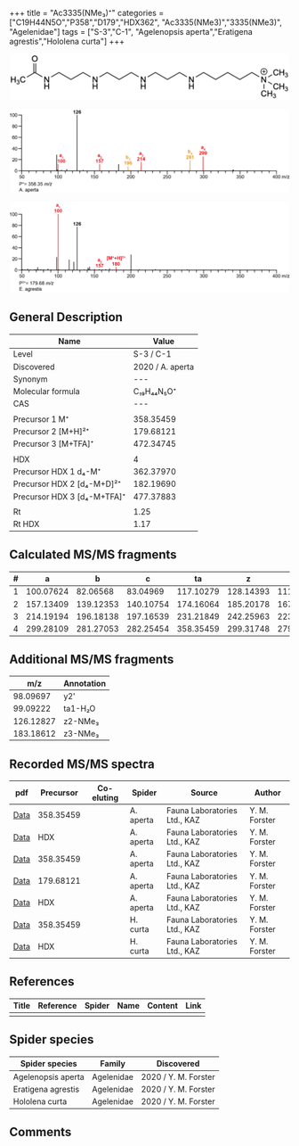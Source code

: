 +++
title = "Ac3335(NMe₃)⁺"
categories = ["C19H44N5O","P358","D179","HDX362",
"Ac3335(NMe3)","3335(NMe3)",
"Agelenidae"]
tags = ["S-3","C-1",
"Agelenopsis aperta","Eratigena agrestis","Hololena curta"]
+++

![](/img/Ac3335(NMe3).png)

![](/img_MSMS/358_Ac3335(NMe3)_Aa.png?classes=border)

![](/img_MSMS/358_Ac3335(NMe3)_Ea_2.png?classes=border)

## General Description

| Name                        | Value            |
|-----------------------------|------------------|
| Level                       | S-3 / C-1        |
| Discovered                  | 2020 / A. aperta |
| Synonym                     | ---              |
| Molecular formula           | C₁₉H₄₄N₅O⁺       |
| CAS                         | ---              |
|                             |                  |
| Precursor 1  M⁺             | 358.35459        |
| Precursor 2 [M+H]²⁺         | 179.68121        |
| Precursor 3 [M+TFA]⁺        | 472.34745        |
|                             |                  |
| HDX                         | 4                |
| Precursor HDX 1  d₄-M⁺      | 362.37970        |
| Precursor HDX 2 [d₄-M+D]²⁺  | 182.19690        |
| Precursor HDX 3 [d₄-M+TFA]⁺ | 477.37883        |
|                             |                  |
| Rt                          | 1.25             |
| Rt HDX                      | 1.17             |

## Calculated MS/MS fragments

| # | a         | b         | c         | ta        | z         | y         | tz        |
|---|-----------|-----------|-----------|-----------|-----------|-----------|-----------|
| 1 | 100.07624 | 82.06568  | 83.04969  | 117.10279 | 128.14393 | 111.11738 | 146.17830 |
| 2 | 157.13409 | 139.12353 | 140.10754 | 174.16064 | 185.20178 | 167.16740 | 203.23615 |
| 3 | 214.19194 | 196.18138 | 197.16539 | 231.21849 | 242.25963 | 223.21743 | 260.29400 |
| 4 | 299.28109 | 281.27053 | 282.25454 | 358.35459 | 299.31748 | 279.26745 | 317.35185 |

## Additional MS/MS fragments

| m/z       | Annotation |
|-----------|------------|
| 98.09697  | y2'        |
| 99.09222  | ta1-H₂O    |
| 126.12827 | z2-NMe₃    |
| 183.18612 | z3-NMe₃    |

## Recorded MS/MS spectra

| pdf                                               | Precursor | Co-eluting | Spider    | Source                       | Author        |
|---------------------------------------------------|-----------|------------|-----------|------------------------------|---------------|
| [Data](/pdf/A-aperta/358_Ac3335(NMe3)_Aa.pdf)     | 358.35459 |            | A. aperta | Fauna Laboratories Ltd., KAZ | Y. M. Forster |
| [Data](/pdf/A-aperta/358_Ac3335(NMe3)_Aa_HDX.pdf) | HDX       |            | A. aperta | Fauna Laboratories Ltd., KAZ | Y. M. Forster |
| [Data](/pdf/E-agrestis/358_Ac3335(NMe3)_Ea.pdf)   | 358.35459 |            | A. aperta | Fauna Laboratories Ltd., KAZ | Y. M. Forster |
| [Data](/pdf/E-agrestis/358_Ac3335(NMe3)_Ea_2.pdf) | 179.68121 |            | A. aperta | Fauna Laboratories Ltd., KAZ | Y. M. Forster |
| [Data](/pdf/E-agrestis/358_Ac3335(NMe3)_Ea_HDX.pdf) | HDX |            | A. aperta | Fauna Laboratories Ltd., KAZ | Y. M. Forster |
| [Data](/pdf/H-curta/358_Ac3335(NMe3)_Hc.pdf) | 358.35459 |           | H. curta | Fauna Laboratories Ltd., KAZ | Y. M. Forster |
| [Data](/pdf/H-curta/358_Ac3335(NMe3)_Hc_HDX.pdf) | HDX |           | H. curta | Fauna Laboratories Ltd., KAZ | Y. M. Forster |

## References

| Title | Reference | Spider | Name | Content | Link |
|-------|-----------|--------|------|---------|------|
|       |           |        |      |         |      |

## Spider species

| Spider species     | Family     | Discovered           |
|--------------------|------------|----------------------|
| Agelenopsis aperta | Agelenidae | 2020 / Y. M. Forster |
| Eratigena agrestis | Agelenidae | 2020 / Y. M. Forster |
| Hololena curta | Agelenidae | 2020 / Y. M. Forster |

## Comments